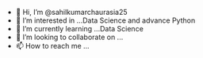 - 👋 Hi, I’m @sahilkumarchaurasia25
- 👀 I’m interested in ...Data Science and advance Python
- 🌱 I’m currently learning ...Data Science
- 💞️ I’m looking to collaborate on ...
- 📫 How to reach me ...

<!---
sahilkumarchaurasia25/sahilkumarchaurasia25 is a ✨ special ✨ repository because its `README.md` (this file) appears on your GitHub profile.
You can click the Preview link to take a look at your changes.
--->
